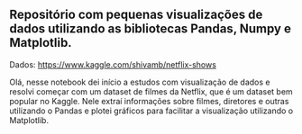 ## Repositório com pequenas visualizações de dados utilizando as bibliotecas Pandas, Numpy e Matplotlib.

Dados: https://www.kaggle.com/shivamb/netflix-shows

Olá, nesse notebook dei início a estudos com visualização de dados e resolvi começar com um dataset de filmes da Netflix, que é um dataset bem popular no Kaggle.
Nele extraí informações sobre filmes, diretores e outras utilizando o Pandas e plotei gráficos para facilitar a visualização utilizando o Matplotlib.
